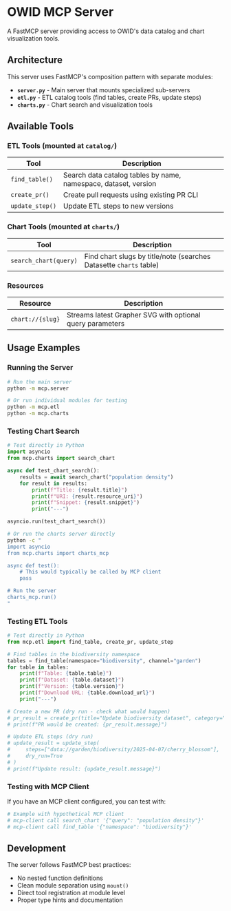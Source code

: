 # OWID MCP Server

A FastMCP server providing access to OWID's data catalog and chart visualization tools.

## Architecture

This server uses FastMCP's composition pattern with separate modules:

- **`server.py`** - Main server that mounts specialized sub-servers
- **`etl.py`** - ETL catalog tools (find tables, create PRs, update steps)  
- **`charts.py`** - Chart search and visualization tools

## Available Tools

### ETL Tools (mounted at `catalog/`)

| Tool | Description |
|------|-------------|
| `find_table()` | Search data catalog tables by name, namespace, dataset, version |
| `create_pr()` | Create pull requests using existing PR CLI |
| `update_step()` | Update ETL steps to new versions |

### Chart Tools (mounted at `charts/`)

| Tool | Description |
|------|-------------|
| `search_chart(query)` | Find chart slugs by title/note (searches Datasette `charts` table) |

### Resources

| Resource | Description |
|----------|-------------|
| `chart://{slug}` | Streams latest Grapher SVG with optional query parameters |

## Usage Examples

### Running the Server

```bash
# Run the main server
python -m mcp.server

# Or run individual modules for testing
python -m mcp.etl
python -m mcp.charts
```

### Testing Chart Search

```python
# Test directly in Python
import asyncio
from mcp.charts import search_chart

async def test_chart_search():
    results = await search_chart("population density")
    for result in results:
        print(f"Title: {result.title}")
        print(f"URI: {result.resource_uri}")
        print(f"Snippet: {result.snippet}")
        print("---")

asyncio.run(test_chart_search())
```

```bash
# Or run the charts server directly
python -c "
import asyncio
from mcp.charts import charts_mcp

async def test():
    # This would typically be called by MCP client
    pass

# Run the server
charts_mcp.run()
"
```

### Testing ETL Tools

```python
# Test directly in Python
from mcp.etl import find_table, create_pr, update_step

# Find tables in the biodiversity namespace
tables = find_table(namespace="biodiversity", channel="garden")
for table in tables:
    print(f"Table: {table.table}")
    print(f"Dataset: {table.dataset}")
    print(f"Version: {table.version}")
    print(f"Download URL: {table.download_url}")
    print("---")

# Create a new PR (dry run - check what would happen)
# pr_result = create_pr(title="Update biodiversity dataset", category="data")
# print(f"PR would be created: {pr_result.message}")

# Update ETL steps (dry run)
# update_result = update_step(
#     steps=["data://garden/biodiversity/2025-04-07/cherry_blossom"], 
#     dry_run=True
# )
# print(f"Update result: {update_result.message}")
```

### Testing with MCP Client

If you have an MCP client configured, you can test with:

```bash
# Example with hypothetical MCP client
# mcp-client call search_chart '{"query": "population density"}'
# mcp-client call find_table '{"namespace": "biodiversity"}'
```

## Development

The server follows FastMCP best practices:
- No nested function definitions
- Clean module separation using `mount()`
- Direct tool registration at module level
- Proper type hints and documentation
